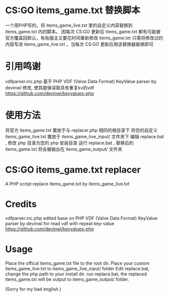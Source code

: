 # CS:GO items_game.txt 替换脚本
一个用PHP写的，将 items_game_live.txt 里的自定义内容替换到 items_game.txt 内的脚本。
因每次 CS:GO 更新后 items_game.txt 都有可能被官方覆盖回默认，有些服主又要花时间重新修改 items_game.txt
只需将修改过的内容写进 items_game_live.txt ，当每次 CS:GO 更新后用该替换器替换即可

# 引用鸣谢
vdfparser.inc.php 基于 PHP VDF (Valve Data Format) KeyValue parser by devinwl 修改, 使其能够读取具有重复kv的vdf
https://github.com/devinwl/keyvalues-php

# 使用方法
将官方 items_game.txt 置放于与 replacer.php 相同的根目录下
将您的自定义 items_game_live.txt 置放于 items_game_live_input/ 文件夹下
编辑 replace.bat , 修改 php 目录为您的 php 安装目录
运行 replace.bat , 替换后的 items_game.txt 将会被输出在 items_game_output/ 文件夹




# CS:GO items_game.txt replacer
A PHP script replace items_game.txt by items_game_live.txt

# Credits
vdfparser.inc.php edited base on PHP VDF (Valve Data Format) KeyValue parser by devinwl for read vdf with repeat key-value
https://github.com/devinwl/keyvalues-php

# Usage
Place the offical items_game.txt file to the root dir.
Place your custom items_game_live.txt to items_game_live_input/ folder
Edit replace.bat, change the php path to your install dir.
run replace.bat, the replaced items_game.txt will be output to items_game_output/ folder.

(Sorry for my bad english.)
